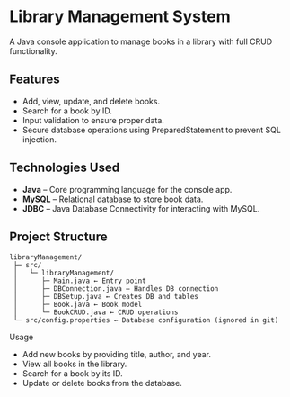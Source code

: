 # Library Management System

A Java console application to manage books in a library with full CRUD functionality.

## Features

- Add, view, update, and delete books.
- Search for a book by ID.
- Input validation to ensure proper data.
- Secure database operations using PreparedStatement to prevent SQL injection.

## Technologies Used

- **Java** – Core programming language for the console app.  
- **MySQL** – Relational database to store book data.  
- **JDBC** – Java Database Connectivity for interacting with MySQL.  

## Project Structure
```
libraryManagement/
 ├─ src/
 │   └─ libraryManagement/
 │      ├─ Main.java ← Entry point
 │      ├─ DBConnection.java ← Handles DB connection
 │      ├─ DBSetup.java ← Creates DB and tables
 │      ├─ Book.java ← Book model
 │      └─ BookCRUD.java ← CRUD operations
 └─ src/config.properties ← Database configuration (ignored in git)
```

Usage
- Add new books by providing title, author, and year. 
- View all books in the library.
- Search for a book by its ID.
- Update or delete books from the database.
